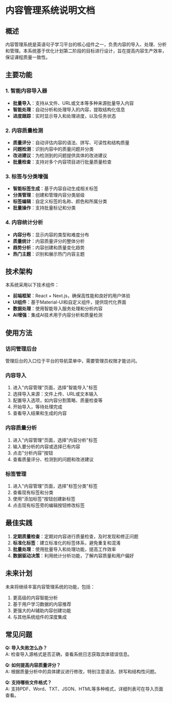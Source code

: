 # 内容管理系统说明文档

## 概述

内容管理系统是英语句子学习平台的核心组件之一，负责内容的导入、处理、分析和管理。本系统基于优化计划第二阶段的目标进行设计，旨在提高内容生产效率，保证课程质量一致性。

## 主要功能

### 1. 智能内容导入器

- **批量导入**：支持从文件、URL或文本等多种来源批量导入内容
- **智能处理**：自动分析和处理导入的内容，提取结构化信息
- **进度跟踪**：实时显示导入和处理进度，以及任务状态

### 2. 内容质量检测

- **质量评分**：自动评估内容的语法、拼写、可读性和结构质量
- **问题检测**：识别内容中的质量问题并分类
- **改进建议**：为检测到的问题提供具体的改进建议
- **批量检查**：支持对多个内容项目进行批量质量检查

### 3. 标签与分类增强

- **智能标签生成**：基于内容自动生成相关标签
- **分类管理**：创建和管理内容分类层级
- **标签编辑**：自定义标签的名称、颜色和所属分类
- **批量操作**：支持批量标记和分类

### 4. 内容统计分析

- **内容分布**：显示内容的类型和难度分布
- **质量统计**：内容质量评分的整体分析
- **趋势分析**：内容创建和质量变化趋势
- **热门主题**：识别和展示热门内容主题

## 技术架构

本系统采用以下技术组件：

- **前端框架**：React + Next.js，确保高性能和良好的用户体验
- **UI组件**：基于Material-UI和自定义组件，提供现代化界面
- **数据处理**：使用智能导入服务处理和分析内容
- **AI增强**：集成AI技术用于内容分析和质量检测

## 使用方法

### 访问管理后台

管理后台的入口位于平台的导航菜单中，需要管理员权限才能访问。

### 内容导入

1. 进入"内容管理"页面，选择"智能导入"标签
2. 选择导入来源：文件上传、URL或文本输入
3. 配置导入选项，如内容分割策略、质量检查等
4. 开始导入，等待处理完成
5. 查看导入结果和生成的内容

### 内容质量分析

1. 进入"内容管理"页面，选择"内容分析"标签
2. 输入要分析的内容或选择已有内容
3. 点击"分析内容"按钮
4. 查看质量评分、检测到的问题和改进建议

### 标签管理

1. 进入"内容管理"页面，选择"标签分类"标签
2. 查看现有标签和分类
3. 使用"添加标签"按钮创建新标签
4. 点击现有标签旁的编辑按钮修改标签

## 最佳实践

1. **定期质量检查**：定期对内容进行质量检查，及时发现和修正问题
2. **标准化标签**：建立标准化的标签体系，避免重复和混淆
3. **批量处理**：使用批量导入和处理功能，提高工作效率
4. **数据驱动决策**：利用统计分析功能，了解内容质量和用户偏好

## 未来计划

未来将继续丰富内容管理系统的功能，包括：

1. 更高级的内容智能分析
2. 基于用户学习数据的内容推荐
3. 更强大的AI辅助内容创建功能
4. 与其他系统组件的深度集成

## 常见问题

**Q: 导入失败怎么办？**  
A: 检查导入源格式是否正确，查看系统日志获取具体错误信息。

**Q: 如何提高内容质量评分？**  
A: 根据质量分析中的具体建议进行修改，特别注意语法、拼写和结构性问题。

**Q: 支持哪些文件格式？**  
A: 支持PDF、Word、TXT、JSON、HTML等多种格式，详细列表可在导入页面查看。 